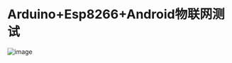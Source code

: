 # Arduino+Esp8266+Android物联网测试

![image](https://github.com/JCCGG/MyArduinoWlw/blob/master/Screenshot_2020-07-04-16-28-14-939_cn.wwdab.wlwte.jpg)
